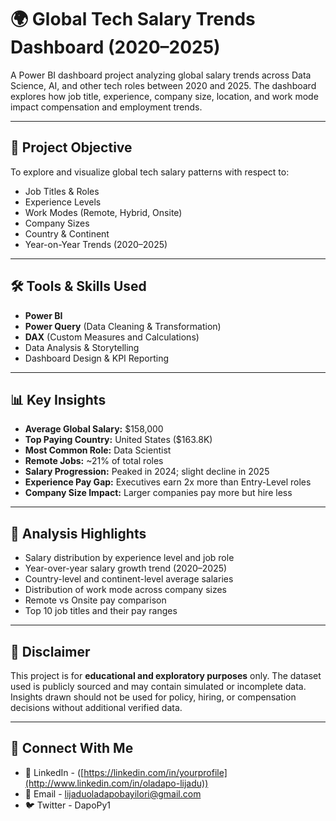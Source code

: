 # 🌍 Global Tech Salary Trends Dashboard (2020–2025)

A Power BI dashboard project analyzing global salary trends across Data Science, AI, and other tech roles between 2020 and 2025. The dashboard explores how job title, experience, company size, location, and work mode impact compensation and employment trends.

---

## 📌 Project Objective

To explore and visualize global tech salary patterns with respect to:

- Job Titles & Roles  
- Experience Levels  
- Work Modes (Remote, Hybrid, Onsite)  
- Company Sizes  
- Country & Continent  
- Year-on-Year Trends (2020–2025)

---

## 🛠️ Tools & Skills Used

- **Power BI**
- **Power Query** (Data Cleaning & Transformation)
- **DAX** (Custom Measures and Calculations)
- Data Analysis & Storytelling  
- Dashboard Design & KPI Reporting

---

## 📊 Key Insights

- **Average Global Salary:** $158,000  
- **Top Paying Country:** United States ($163.8K)  
- **Most Common Role:** Data Scientist  
- **Remote Jobs:** ~21% of total roles  
- **Salary Progression:** Peaked in 2024; slight decline in 2025  
- **Experience Pay Gap:** Executives earn 2x more than Entry-Level roles  
- **Company Size Impact:** Larger companies pay more but hire less  

---

## 🧪 Analysis Highlights

- Salary distribution by experience level and job role  
- Year-over-year salary growth trend (2020–2025)  
- Country-level and continent-level average salaries  
- Distribution of work mode across company sizes  
- Remote vs Onsite pay comparison  
- Top 10 job titles and their pay ranges  

---

## 📄 Disclaimer

This project is for **educational and exploratory purposes** only. The dataset used is publicly sourced and may contain simulated or incomplete data. Insights drawn should not be used for policy, hiring, or compensation decisions without additional verified data.

---

## 🔗 Connect With Me

- 💼 LinkedIn - ([https://linkedin.com/in/yourprofile](http://www.linkedin.com/in/oladapo-lijadu))   
- 📧 Email - lijaduoladapobayilori@gmail.com 
- 🐦 Twitter - DapoPy1
